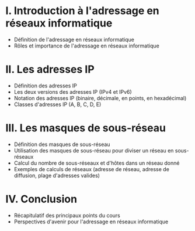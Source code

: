 # I. Introduction à l'adressage en réseaux informatique

- Définition de l'adressage en réseaux informatique
- Rôles et importance de l'adressage en réseaux informatique

# II. Les adresses IP

- Définition des adresses IP
- Les deux versions des adresses IP (IPv4 et IPv6)
- Notation des adresses IP (binaire, décimale, en points, en hexadécimal)
- Classes d'adresses IP (A, B, C, D, E)

# III. Les masques de sous-réseau

- Définition des masques de sous-réseau
- Utilisation des masques de sous-réseau pour diviser un réseau en sous-réseaux
- Calcul du nombre de sous-réseaux et d'hôtes dans un réseau donné
- Exemples de calculs de réseaux (adresse de réseau, adresse de diffusion, plage d'adresses valides)

# IV. Conclusion

- Récapitulatif des principaux points du cours
- Perspectives d'avenir pour l'adressage en réseaux informatique
